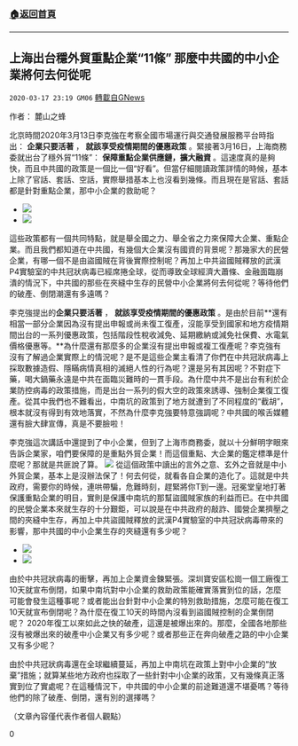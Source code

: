 ###  [:house:返回首頁](https://github.com/ourhimalayas/txt)
---

## 上海出台穩外貿重點企業“11條” 那麼中共國的中小企業將何去何從呢
`2020-03-17 23:19 GM06` [轉載自GNews](https://gnews.org/zh-hant/143930/)

作者： 麓山之蜂

北京時間2020年3月13日李克強在考察全國市場運行與交通發展服務平台時指出： **企業只要活著** ， **就該享受疫情期間的優惠政策** 。緊接著3月16日，上海商務委就出台了穩外貿“11條”： **保障重點企業供應鏈，擴大融資** 。這速度真的是夠快，而且中共國的政策是一個比一個“好看”。但當仔細閱讀政策詳情的時候，基本上除了官話、套話、空話，實際舉措基本上也沒看到幾條。而且現在是官話、套話都是針對重點企業，那中小企業的救助呢？

- ![](https://s3-ap-northeast-1.amazonaws.com/news.guo.offload.media/wp-content/uploads/2020/03/01004724/1.jpg)
- ![](https://s3-ap-northeast-1.amazonaws.com/news.guo.offload.media/wp-content/uploads/2020/03/04021221/2-3.jpg)


這些政策都有一個共同特點，就是舉全國之力、舉全省之力來保障大企業、重點企業。而且我們都知道在中共國，有幾個大企業沒有國資的背景呢？那幾家大的民營企業，有哪一個不是由盜國賊在背後實際控制呢？再加上中共盜國賊釋放的武漢P4實驗室的中共冠狀病毒已經席捲全球，從而導致全球經濟大蕭條、金融面臨崩潰的情況下，中共國的那些在夾縫中生存的民營中小企業將何去何從呢？等待他們的破產、倒閉潮還有多遠嗎？

李克強提出的**企業只要活著** ， **就該享受疫情期間的優惠政策** 。是由於目前**還有相當一部分企業因為沒有提出申報或尚未復工復產，沒能享受到國家和地方疫情期間出台的一系列優惠政策，包括階段性稅收減免、延期繳納或減免社保費、水電氣價格優惠等。**為什麼還有那麼多的企業沒有提出申報或複工復產呢？李克強有沒有了解過企業實際上的情況呢？是不是這些企業主看清了你們在中共冠狀病毒上採取數據造假、隱瞞病情真相的滅絕人性的行為呢？還是另有其因呢？不對症下藥，喝大鍋藥永遠是中共在面臨災難時的一貫手段。為什麼中共不是出台有利於企業防控病毒的政策措施，而是出台一系列的假大空的政策來誘導、強制企業復工復產。從其中我們也不難看出，中南坑的政策到了地方就遭到了不同程度的“截胡”，根本就沒有得到有效地落實，不然為什麼李克強要特意強調呢？中共國的喉舌媒體還有臉大肆宣傳，真是不要臉啦！

李克強這次講話中還提到了中小企業，但到了上海市商務委，就以十分鮮明字眼來告訴企業家，咱們要保障的是重點外貿企業！而這個重點、大企業的鑑定標準是什麼呢？那就是共匪說了算。
![](https://s3-ap-northeast-1.amazonaws.com/news.guo.offload.media/wp-content/uploads/2020/03/17231412/3-2-1.png)
從這個政策中讀出的言外之意、玄外之音就是中小外貿企業，基本上是沒辦法保了！何去何從，就看各自企業的造化了。這就是中共政府，需要你的時候，連哄帶騙，危難時刻，趕緊將你T到一邊。冠冕堂皇地打著保護重點企業的明目，實則是保護中南坑的那幫盜國賊家族的利益而已。在中共國的民營企業本來就生存的十分艱鉅，可以說是在中共政府的敲詐、國營企業擠壓之間的夾縫中生存，再加上中共盜國賊釋放的武漢P4實驗室的中共冠狀病毒帶來的影響，那中共國的中小企業生存的夾縫還有多少呢？

- ![](https://s3-ap-northeast-1.amazonaws.com/news.guo.offload.media/wp-content/uploads/2020/03/17231551/4-1-2.jpg)
- ![](https://s3-ap-northeast-1.amazonaws.com/news.guo.offload.media/wp-content/uploads/2020/03/17231540/5-2-1.jpg)


由於中共冠狀病毒的衝擊，再加上企業資金鍊緊張。深圳寶安區松崗一個工廠復工10天就宣布倒閉，如果中南坑對中小企業的救助政策能確實落實到位的話，怎麼可能會發生這種事呢？或者能出台針對中小企業的特別救助措施，怎麼可能在復工10天就宣布倒閉呢？為什麼在復工10天的時間內沒看到盜國賊控制的企業倒閉呢？ 2020年復工以來如此之快的破產，這還是被爆出來的。那麼，全國各地那些沒有被爆出來的破產中小企業又有多少呢？或者那些正在奔向破產之路的中小企業又有多少呢？

由於中共冠狀病毒還在全球繼續蔓延，再加上中南坑在政策上對中小企業的“放棄”措施；就算某些地方政府也採取了一些針對中小企業的政策，又有幾條真正落實到位了實處呢？在這種情況下，中共國的中小企業的前途難道還不堪憂嗎？等待他們的除了破產、倒閉，還有別的選擇嗎？

（文章內容僅代表作者個人觀點）

0
